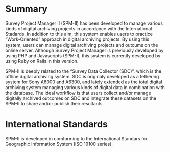 # Summary

Survey Project Manager II (SPM-II) has been developed to manage various kinds of digital archiving projects in accordance with the International Stadards. In addition to this aim, this system enables users to practice “Work-Oriented” approach in digital archiving projects. By using this system, users can manage digital archiving projects and outcums on the online server. Although Survey Project Manager is previously developed by using PHP and Javascripts (SPM-I), this system is currently developed by using Ruby on Rails in this version. 

SPM-II is deeply related to the “Survey Data Collector (SDC)”, which is the offline digital archiving system. SDC is originaly developed as a tethering system for Sony A6000 and A6300, and lately extended as the total digital archiving system managing various kinds of digital data in combination with the database. The ideal workflow is that users collect and/or manage digitally archived outcomes on SDC and integrate these datasets on the SPM-II to share and/or publish their resultants.

# International Standards

SPM-II is developed in comforming to the International Standars for Geographic Information System (ISO 19100 series). 

